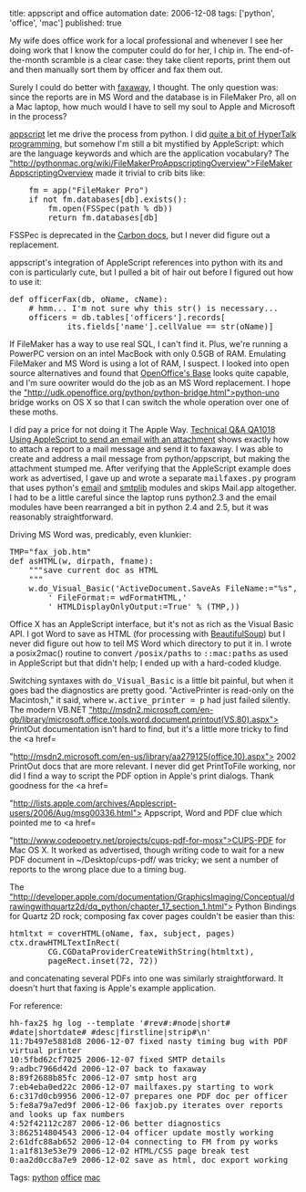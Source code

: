title: appscript and office automation
date: 2006-12-08
tags: ['python', 'office', 'mac']
published: true

<p> <p> <p>
  My wife does office work for a local professional and
whenever I
  see her doing work that I know the computer could do for
her, I
  chip in. The end-of-the-month scramble is a clear case:
they take
  client reports, print them out and then manually sort them by
  officer and fax them out.

<p> <p> <p>
  Surely I could do better with <a href=
  "http://www.faxaway.com/">faxaway,</a> I thought. The only
  question was: since the reports are in MS Word and the
database
  is in FileMaker Pro, all on a Mac laptop, how much would I
have
  to sell my soul to Apple and Microsoft in the process?

<p> <p> <p>
  <a href="http://appscript.sourceforge.net/">appscript</a>
let me
  drive the process from python. I did <a
href="http://dm93.org/z2001/HyperSchool">quite a bit of
HyperTalk
  programming</a>, but somehow I'm still a bit mystified by
  AppleScript: which are the language keywords and which are the
  application vocabulary? The <a href=
 
"http://pythonmac.org/wiki/FileMakerProAppscriptingOverview">FileMakerAppscriptingOverview</a>
  made it trivial to crib bits like:

<p> <p> <pre>
    fm = app("FileMaker Pro")
    if not fm.databases[db].exists():
        fm.open(FSSpec(path % db))
        return fm.databases[db]
</pre>
<p>
FSSPec is deprecated in the <a href=
"http://developer.apple.com/documentation/Carbon/Reference/File_Manager/Reference/reference.html">
  Carbon docs</a>, but I never did figure out a replacement.

<p> <p> <p>
  appscript's integration of AppleScript references into python
  with its and con is particularly cute, but I pulled a bit
of hair
  out before I figured out how to use it:

<p> <p> <pre>
def officerFax(db, oName, cName):
    # hmm... I'm not sure why this str() is necessary...
    officers = db.tables['officers'].records[
            its.fields['name'].cellValue == str(oName)]
</pre>
<p>
  If FileMaker has a way to use real SQL, I can't find it. Plus,
  we're running a PowerPC version on an intel MacBook with only
  0.5GB of RAM. Emulating FileMaker and MS Word is using a
lot of
  RAM, I suspect. I looked into open source alternatives and
found
  that <a href=
  "http://www.openoffice.org/product/base.html">OpenOffice's
  Base</a> looks quite capable, and I'm sure oowriter would
do the
  job as an MS Word replacement. I hope the <a href=
 
"http://udk.openoffice.org/python/python-bridge.html">python-uno
  bridge</a> works on OS X so that I can switch the whole
operation
  over one of these moths.

<p> <p> <p>
  I did pay a price for not doing it The Apple Way. <a href=
  "http://developer.apple.com/qa/qa2001/qa1018.html">Technical
  Q&amp;A QA1018 Using AppleScript to send an email with an
  attachment</a> shows exactly how to attach a report to a mail
  message and send it to faxaway. I was able to create and
address
  a mail message from python/appscript, but making the
attachment
  stumped me. After verifying that the AppleScript example does
  work as advertised, I gave up and wrote a separate
  <tt>mailfaxes.py</tt> program that uses python's <a href=
  "http://docs.python.org/lib/module-email.html">email</a> and
  <a href=
  "http://docs.python.org/lib/module-smtplib.html">smtplib</a>
  modules and skips Mail.app altogether. I had to be a little
  careful since the laptop runs python2.3 and the email modules
  have been rearranged a bit in python 2.4 and 2.5, but it was
  reasonably straightforward.

<p> <p> <p>
  Driving MS Word was, predicably, even klunkier:

<p> <p> <p> <p>   <pre>
TMP="fax_job.htm"
def asHTML(w, dirpath, fname):
    """save current doc as HTML
    """
    w.do_Visual_Basic('ActiveDocument.SaveAs FileName:="%s",'
        ' FileFormat:= wdFormatHTML,'
        ' HTMLDisplayOnlyOutput:=True' % (TMP,))
</pre>
<p>
Office X has an AppleScript interface, but it's not as rich
as the Visual Basic API. I got Word to save as HTML (for
processing
with <a href=
"http://www.crummy.com/software/BeautifulSoup/">BeautifulSoup</a>)
but I never did figure out how to tell MS Word which
directory to
put it in. I wrote a posix2mac() routine to convert
<tt>/posix/paths</tt> to <tt>::mac:paths</tt> as used in
AppleScript but that didn't help; I ended up with a hard-coded
kludge.

<p> <p> <p>
  Switching syntaxes with <tt>do_Visual_Basic</tt> is a
little bit
  painful, but when it goes bad the diagnostics are pretty good.
  "ActivePrinter is read-only on the Macintosh," it said, where
  <tt>w.active_printer = p</tt> had just failed silently. The
  modern VB.NET <a href=
 
"http://msdn2.microsoft.com/en-gb/library/microsoft.office.tools.word.document.printout(VS.80).aspx">
  PrintOut</a> documentation isn't hard to find, but it's a
little
  more tricky to find the <a href=
 
"http://msdn2.microsoft.com/en-us/library/aa279125(office.10).aspx">
  2002 PrintOut docs</a> that are more relevant. I never did get
  PrintToFile working, nor did I find a way to script the PDF
  option in Apple's print dialogs. Thank goodness for the <a
href=
 
"http://lists.apple.com/archives/Applescript-users/2006/Aug/msg00336.html">
  Appscript, Word and PDF clue</a> which pointed me to <a href=
 
"http://www.codepoetry.net/projects/cups-pdf-for-mosx">CUPS-PDF
  for Mac OS X</a>. It worked as advertised, though writing
code to
  wait for a new PDF document in ~/Desktop/cups-pdf/ was
tricky; we
  sent a number of reports to the wrong place due to a timing
  bug.

<p> <p> <p>
  The <a href=
 
"http://developer.apple.com/documentation/GraphicsImaging/Conceptual/drawingwithquartz2d/dq_python/chapter_17_section_1.html">
  Python Bindings for Quartz 2D</a> rock; composing fax
cover pages
  couldn't be easier than this:

<p> <p> <pre>
htmltxt = coverHTML(oName, fax, subject, pages)
ctx.drawHTMLTextInRect(
        CG.CGDataProviderCreateWithString(htmltxt),
        pageRect.inset(72, 72))
</pre>
<p>
and concatenating several PDFs into one was similarly
straightforward. It doesn't hurt that faxing is Apple's example
application.

<p> <p> <p>For reference:
<pre>
hh-fax2$ hg log --template '#rev#:#node|short#
#date|shortdate# #desc|firstline|strip#\n'
11:7b497e5881d8 2006-12-07 fixed nasty timing bug with PDF
virtual printer
10:5fbd62cf7025 2006-12-07 fixed SMTP details
9:adbc7966d42d 2006-12-07 back to faxaway
8:89f2688b85fc 2006-12-07 smtp host arg
7:eb4eba0ed22c 2006-12-07 mailfaxes.py starting to work
6:c317d0cb9956 2006-12-07 prepares one PDF doc per officer
5:fe8a79a7ed9f 2006-12-06 faxjob.py iterates over reports
and looks up fax numbers
4:52f42112c287 2006-12-06 better diagnostics
3:862514804543 2006-12-04 officer update mostly working
2:61dfc88ab652 2006-12-04 connecting to FM from py works
1:a1f813e53e79 2006-12-02 HTML/CSS page break test
0:aa2d0cc8a7e9 2006-12-02 save as html, doc export working
</pre>

<p> <p> <div>
  Tags: <a href="http://del.icio.us/connolly/python">python</a>
  <a href="http://del.icio.us/connolly/office">office</a> <a
href=
  "http://del.icio.us/connolly/mac">mac</a>
</div>